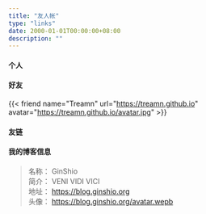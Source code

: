 ```yaml
---
title: "友人帐"
type: "links"
date: 2000-01-01T00:00:00+08:00
description: ""
---
```


#### 个人

#### 好友

{{< friend
   name="Treamn"
   url="https://treamn.github.io"
   avatar="https://treamn.github.io/avatar.jpg" >}}

#### 友链

#### 我的博客信息
> 名称： GinShio  
> 简介： VENI VIDI VICI  
> 地址： https://blog.ginshio.org  
> 头像： https://blog.ginshio.org/avatar.wepb

